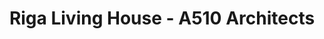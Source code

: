 ---
title: 'Riga Living House - A510 Architects'
description: 'Riga Living House - A510 Architects'

layout: project
permalink: /projects/:path
image: /images/projects/riga-living-house/riga-living-house-01_1600w.jpg


weight: 55

name: Riga Living House

type: Residential
area: 16x35 m2
location: Riga
year: 2020
---